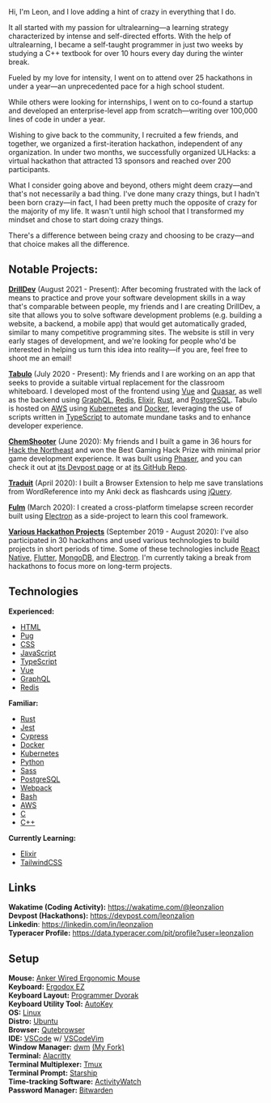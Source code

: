 Hi, I'm Leon, and I love adding a hint of crazy in everything that I do.

It all started with my passion for ultralearning—a learning strategy characterized by intense and self-directed efforts. With the help of ultralearning, I became a self-taught programmer in just two weeks by studying a C++ textbook for over 10 hours every day during the winter break.

Fueled by my love for intensity, I went on to attend over 25 hackathons in under a year—an unprecedented pace for a high school student.

While others were looking for internships, I went on to co-found a startup and developed an enterprise-level app from scratch—writing over 100,000 lines of code in under a year.

Wishing to give back to the community, I recruited a few friends, and together, we organized a first-iteration hackathon, independent of any organization. In under two months, we successfully organized ULHacks: a virtual hackathon that attracted 13 sponsors and reached over 200 participants.

What I consider going above and beyond, others might deem crazy—and that's not necessarily a bad thing. I've done many crazy things, but I hadn't been born crazy—in fact, I had been pretty much the opposite of crazy for the majority of my life. It wasn't until high school that I transformed my mindset and chose to start doing crazy things.

There's a difference between being crazy and choosing to be crazy—and that choice makes all the difference.

## Notable Projects:

[**DrillDev**](https://github.com/Drill-Dev/drilldev) (August 2021 - Present): After becoming frustrated with the lack of means to practice and prove your software development skills in a way that's comparable between people, my friends and I are creating DrillDev, a site that allows you to solve software development problems (e.g. building a website, a backend, a mobile app) that would get automatically graded, similar to many competitive programming sites. The website is still in very early stages of development, and we're looking for people who'd be interested in helping us turn this idea into reality—if you are, feel free to shoot me an email! 

[**Tabulo**](https://tabulo.app) (July 2020 - Present): My friends and I are working on an app that seeks to provide a suitable virtual replacement for the classroom whiteboard. I developed most of the frontend using [Vue](https://vuejs.org) and [Quasar](https://quasar.dev), as well as the backend using [GraphQL](https://graphql.org), [Redis](https://redis.io), [Elixir](https://elixir-lang.org), [Rust](https://rust-lang.org), and [PostgreSQL](https://postgresql.org). Tabulo is hosted on [AWS](https://aws.amazon.com/) using [Kubernetes](https://kubernetes.io) and [Docker](https://www.docker.com), leveraging the use of scripts written in [TypeScript](https://www.typescriptlang.org/) to automate mundane tasks and to enhance developer experience.

[**ChemShooter**](https://chemshooter.herokuapp.com) (June 2020): My friends and I built a game in 36 hours for [Hack the Northeast](https://hackthenortheast.com) and won the Best Gaming Hack Prize with minimal prior game development experience. It was built using [Phaser](https://phaser.io), and you can check it out at [its Devpost page](https://devpost.com/software/chemshooter) or at [its GitHub Repo](https://github.com/ChemShooter/ChemShooter).

[**Traduit**](https://github.com/leonzalion/Traduit) (April 2020): I built a Browser Extension to help me save translations from WordReference into my Anki deck as flashcards using [jQuery](https://jquery.com).

[**Fulm**](https://github.com/leonzalion/Fulm) (March 2020): I created a cross-platform timelapse screen recorder built using [Electron](https://electronjs.org) as a side-project to learn this cool framework.

[**Various Hackathon Projects**](https://devpost.com/leonzalion) (September 2019 - August 2020): I've also participated in 30 hackathons and used various technologies to build projects in short periods of time. Some of these technologies include [React Native](https://reactnative.dev), [Flutter](https://flutter.dev), [MongoDB](https://mongodb.com), and [Electron](https://electronjs.org). I'm currently taking a break from hackathons to focus more on long-term projects.

## Technologies
**Experienced:**
- [HTML](https://en.wikipedia.org/wiki/HTML)
- [Pug](https://pugjs.org)
- [CSS](https://en.wikipedia.org/wiki/CSS)
- [JavaScript](https://en.wikipedia.org/wiki/JavaScript)
- [TypeScript](https://www.typescriptlang.org/)
- [Vue](https://vuejs.org)
- [GraphQL](https://graphql.org)
- [Redis](https://redis.io)

**Familiar:**
- [Rust](https://www.rust-lang.org/)
- [Jest](https://jestjs.io)
- [Cypress](https://cypress.io)
- [Docker](https://www.docker.com/)
- [Kubernetes](https://kubernetes.io/)
- [Python](https://www.python.org/)
- [Sass](https://sass-lang.org)
- [PostgreSQL](https://postgresql.org)
- [Webpack](https://webpack.js.org/)
- [Bash](https://www.gnu.org/software/bash/)
- [AWS](https://aws.amazon.com/)
- [C](https://en.wikipedia.org/wiki/C_(programming_language))
- [C++](https://en.wikipedia.org/wiki/C%2B%2B)

**Currently Learning:**
- [Elixir](https://elixir-lang.org/)
- [TailwindCSS](https://tailwindcss.com/)

## Links
**Wakatime (Coding Activity):** https://wakatime.com/@leonzalion
\
**Devpost (Hackathons):** https://devpost.com/leonzalion
\
**Linkedin**: https://linkedin.com/in/leonzalion
\
**Typeracer Profile:** https://data.typeracer.com/pit/profile?user=leonzalion

## Setup
**Mouse:** [Anker Wired Ergonomic Mouse](https://us.anker.com/products/a7851)
\
**Keyboard:** [Ergodox EZ](https://ergodox-ez.com/)
\
**Keyboard Layout:** [Programmer Dvorak](https://www.kaufmann.no/roland/dvorak/)
\
**Keyboard Utility Tool:** [AutoKey](https://github.com/autokey/autokey)
\
**OS:** [Linux](https://en.wikipedia.org/wiki/Linux)
\
**Distro:** [Ubuntu](https://ubuntu.com/)
\
**Browser:** [Qutebrowser](https://qutebrowser.org/)
\
**IDE:** [VSCode](https://code.visualstudio.com/) w/ [VSCodeVim](https://github.com/VSCodeVim/Vim)
\
**Window Manager:** [dwm](https://dwm.suckless.org/) [(My Fork)](https://github.com/leonzalion/dwm)
\
**Terminal:** [Alacritty](https://github.com/alacritty/alacritty)
\
**Terminal Multiplexer:** [Tmux](https://github.com/tmux/tmux)
\
**Terminal Prompt:** [Starship](https://starship.rs/)
\
**Time-tracking Software:** [ActivityWatch](https://activitywatch.net/)
\
**Password Manager:** [Bitwarden](https://bitwarden.com/)
